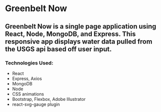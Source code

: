 # Greenbelt Now
## Greenbelt Now is a single page application using React, Node, MongoDB, and Express. This responsive app displays water data pulled from the USGS api based off user input. 


### Technologies Used:
- React
- Express, Axios
- MongoDB
- Node 
- CSS animations 
- Bootstrap, Flexbox, Adobe Illustrator
- react-svg-gauge plugin
